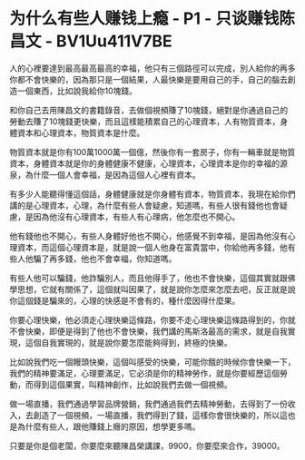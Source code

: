 # 为什么有些人赚钱上瘾 - P1 - 只谈赚钱陈昌文 - BV1Uu411V7BE

人的心裡要達到最高最高最高的幸福，他只有三個路徑可以完成，別人給你的再多你都不會快樂的，因為那只是一個結果，人最快樂是要用自己的手，自己的腦去創造一個東西，比如說我給你10塊錢。

和你自己去用陳昌文的書籍錄音，去做個視頻賺了10塊錢，絕對是你通過自己的勞動去賺了10塊錢更快樂，而且這樣能積累自己的心理資本，人有物質資本，身體資本和心理資本，物質資本是什麼。

物質資本就是你有100萬1000萬一個億，然後你有一套房子，你有一輛車就是物質資本，身體資本就是你的身體健康不健康，心理資本，心理資本是你的幸福的源泉，為什麼一個人會幸福，是因為這個人心裡有資本。

有多少人能聽得懂這個話，身體健康就是你身體有資本，物質資本，我現在給你們講的是心理資本，心理，為什麼有些人會疑慮，知道嗎，有些人很有錢他也會疑慮，是因為他沒有心理資本，有些人有心理病，他怎麼也不開心。

他有錢他也不開心，有些人身體好他也不開心，他感覺不到幸福，是因為他沒有心理資本，而這個心理資本是，就是說一個人他身在富貴當中，你給他再多錢，他有些人他騙了再多錢，他也不會幸福，你知道嗎。

有些人他可以騙錢，他詐騙別人，而且他得手了，他也不會快樂，這個其實就跟佛學思想，它就有關係了，這個就叫因果了，就是說你怎麼來怎麼去吧，反正就是說你這個錢是騙來的，心理的快感是不會有的，種什麼因得什麼果。

你要心理快樂，他必須走心理快樂這條路，你要不走心理快樂這條路得到的，你就不會快樂，即便是得到了他也不會快樂，我們講的馬斯洛最高的需求，就是自我實現，這個自我實現的，就是說你要怎麼能夠得到，終極的快樂。

比如說我們吃一個饅頭快樂，這個叫感受的快樂，可能你餓的時候你會快樂一下，我們的精神要滿足，心理要滿足，它必須是你的精神勞作，就是你要經歷這個勞動，而得到這個果實，叫精神創作，比如說我們去做一個視頻。

做一場直播，我們通過學習品牌營銷，我們通過我們去精神勞動，去得到了一份收入，去創造了一個視頻，一場直播，我們得到了錢，這樣你會很快樂的，所以這也是為什麼有些人，跟他賺錢上癮的原因，想學更多嗎。

只要是你是個老闆，你要麼來聽陳昌榮講課，9900，你要麼來合作，39000。